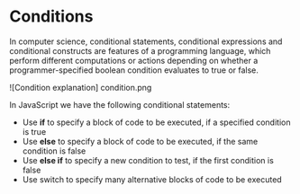 # Conditions

In computer science, conditional statements, conditional expressions and conditional constructs are features of a programming language, which perform different computations or actions depending on whether a programmer-specified boolean condition evaluates to true or false.


![Condition explanation] condition.png

In JavaScript we have the following conditional statements:

- Use **if** to specify a block of code to be executed, if a specified condition is true
- Use **else** to specify a block of code to be executed, if the same condition is false
- Use **else if** to specify a new condition to test, if the first condition is false
- Use switch to specify many alternative blocks of code to be executed


